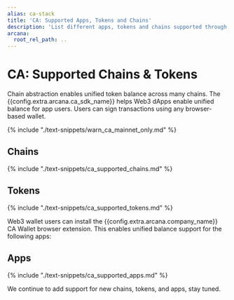 ```yaml
---
alias: ca-stack
title: 'CA: Supported Apps, Tokens and Chains'
description: 'List different apps, tokens and chains supported through the Arcana Chain Abstraction feature.'
arcana:
  root_rel_path: ..
---
```


# CA: Supported Chains & Tokens

Chain abstraction enables unified token balance across many chains. The {{config.extra.arcana.ca_sdk_name}} helps Web3 dApps enable unified balance for app users. Users can sign transactions using any browser-based wallet.

{% include "./text-snippets/warn_ca_mainnet_only.md" %}

## Chains

{% include "./text-snippets/ca_supported_chains.md" %}

## Tokens

{% include "./text-snippets/ca_supported_tokens.md" %}

Web3 wallet users can install the {{config.extra.arcana.company_name}} CA Wallet browser extension. This enables unified balance support for the following apps:

## Apps

{% include "./text-snippets/ca_supported_apps.md" %}

We continue to add support for new chains, tokens, and apps, stay tuned.
